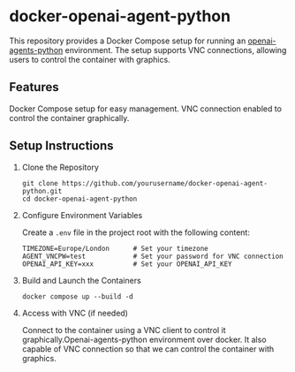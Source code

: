 # docker-openai-agent-python

This repository provides a Docker Compose setup for running an [openai-agents-python](https://github.com/openai/openai-agents-python) environment. The setup supports VNC connections, allowing users to control the container with graphics.

## Features
Docker Compose setup for easy management.
VNC connection enabled to control the container graphically.

## Setup Instructions

1. Clone the Repository
    ```
    git clone https://github.com/yourusername/docker-openai-agent-python.git
    cd docker-openai-agent-python
    ```

2. Configure Environment Variables

    Create a `.env` file in the project root with the following content:
    ```
    TIMEZONE=Europe/London      # Set your timezone 
    AGENT_VNCPW=test            # Set your password for VNC connection
    OPENAI_API_KEY=xxx          # Set your OPENAI_API_KEY
    ```

3. Build and Launch the Containers
    ```
    docker compose up --build -d
    ```

4. Access with VNC (if needed) 

    Connect to the container using a VNC client to control it graphically.Openai-agents-python environment over docker.
    It also capable of VNC connection so that we can control the container with graphics.

